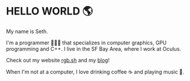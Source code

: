 # HELLO WORLD 🌎

My name is Seth.

I'm a programmer 👨🏻‍💻 that specializes in computer graphics, GPU programming and C++.
I live in the SF Bay Area, where I work at Oculus.

Check out my website [rgb.sh](https://rgb.sh) and my [blog](https://rgb.sh/blog/)!

When I'm not at a computer, I love drinking coffee ☕️ and playing music 🎷.
